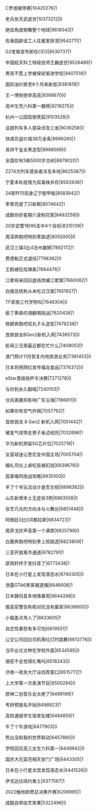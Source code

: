 C罗或被停赛|10420276|1

老兵张天武逝世|10373212|0

绝佳角度俯瞰整个地球|9616043|1

佐香园辟谣工人往酱里排泄|9542711|1

G2老板宣布卸任CEO|9530737|1

中国航天科工特级技师王巍逝世|9526489|1

男孩不愿上学被保安架进学校|9407519|1

国际油价跌至8个月来新低|9381819|1

王一博拒绝举高高|9366670|0

高中生凭六科第一霸榜|9219275|0

杭州一公园现银黑狐|9103528|0

这趟列车多人感染涉及三省|9036258|0

快递员盗价值38万金条|8996260|1

易烊千玺全黑造型|8988569|0

全国仅有5株5000岁古树|8879020|1

Z274次列车感染者涉及多地|8625387|0

宁夏本轮疫情为双毒株并存|8592836|1

24架歼15现身辽宁舰甲板|8583942|1

李景亮提了只新鞋|8574642|1

成毅你好星期六录制花絮|8493259|0

20岁武警1秒95击中4个目标|8315139|1

周深奔跑吧特别季路透|8055000|0

武汉三镇3比4沧州雄狮|7892172|1

费德勒正式退役|7798362|0

王鹤棣狂炫辣条|7664476|1

江歌母亲回应底线改编江歌案|7660082|1

白俄总统称从未吃过汉堡|7651927|1

TF家族三代学狗叫|7646304|0

偷了黄昏的酒翻唱挑战|7620426|1

杨颖奔跑吧双丸子头造型|7479238|1

首款骁龙8Gen2新机入网|7439573|0

航母三兄弟最近都在忙什么|7408053|1

澳门预计11月恢复内地旅游业务|7381453|0

日本将用网红宣传福岛食品|7376372|0

eStar晋级挑杯半决赛|7271278|0

与你到永久翻唱|7240103|1

台风奥鹿将影响广东沿海|7166811|0

如果你有空气炸锅|7057792|1

首款骁龙 8 Gen2 新机入网|7051442|1

被氢气球带走男子亲述经历|7032696|1

华为新机预留5G芯片位|7025718|1

女篮球迷让悉尼变中国主场|7005704|1

婚礼司仪上桌吃饭被扣钱|6939676|0

孤掌难鸣挑战攻略|6935100|0

羊了个羊玩法设计是否合规|6898382|0

山东新增本土无症状3例|6863558|0

张艺凡光的方向冰与火舞台|6851448|0

阿根廷3比0洪都拉斯|6834723|1

周菲戈好声音第一个满票|6825799|0

白鹿奔跑吧特别季上班路透|6823808|1

三亚开放离市通道|6782791|1

邵雨轩终于发抖音了|6773438|1

日本在小行星上发现液态水|6740305|0

泄露GTA6黑客被逮捕|6646936|1

日本静冈县多地降暴雨|6644268|0

俄高官警告称核对抗没有赢家|6638900|0

小猫差点骂人了|6633605|1

自恋性暴怒有多可怕|6619551|1

公交公司回应司机等红灯时跳舞|6613776|0

当毕业论文种在学校外面|6534595|0

骆驼不会觉得扎嘴吗|6518243|0

济南一政务大厅设找茬窗口|6515772|1

上大学第一次表演节目|6500294|0

原神二创音乐会太绝了|6499199|1

考研预报名开始|6498923|1

高校通报学生宿舍坠楼|6484859|1

牛了个牛游戏|6477903|0

熊出没和我的世界联动|6457880|0

学校回应高三女生六科第一|6449942|0

国庆大花篮亮相天安门广场|6443305|1

日本在小行星龙宫发现液态水|6441526|0

伊戈达拉续约勇士|6377567|1

2022触地即燃总决赛开赛|6206995|1

成毅自带综艺笑果|5322496|0

